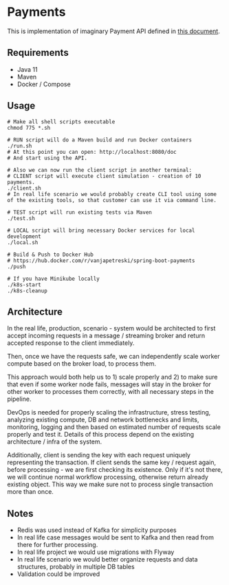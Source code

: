 # Payments

This is implementation of imaginary Payment API defined in [this document](task.pdf).

## Requirements
- Java 11
- Maven
- Docker / Compose

## Usage
```shell
# Make all shell scripts executable
chmod 775 *.sh

# RUN script will do a Maven build and run Docker containers
./run.sh
# At this point you can open: http://localhost:8080/doc
# And start using the API.

# Also we can now run the client script in another terminal:
# CLIENT script will execute client simulation - creation of 10 payments.
./client.sh 
# In real life scenario we would probably create CLI tool using some of the existing tools, so that customer can use it via command line.

# TEST script will run existing tests via Maven
./test.sh

# LOCAL script will bring necessary Docker services for local development
./local.sh

# Build & Push to Docker Hub
# https://hub.docker.com/r/vanjapetreski/spring-boot-payments
./push

# If you have Minikube locally
./k8s-start
./k8s-cleanup
```

## Architecture
In the real life, production, scenario - system would be architected to first accept incoming requests in a message / streaming broker and return accepted response to the client immediately.

Then, once we have the requests safe, we can independently scale worker compute based on the broker load, to process them.

This approach would both help us to 1) scale properly and 2) to make sure that even if some worker node fails, messages will stay in the broker for other worker to processes them correctly, with all necessary steps in the pipeline.

DevOps is needed for properly scaling the infrastructure, stress testing, analyzing existing compute, DB and network bottlenecks and limits, monitoring, logging and then based on estimated number of requests scale properly and test it. Details of this process depend on the existing architecture / infra of the system.

Additionally, client is sending the key with each request uniquely representing the transaction. If client sends the same key / request again, before processing - we are first checking its existence. Only if it's not there, we will continue normal workflow processing, otherwise return already existing object. This way we make sure not to process single transaction more than once.

## Notes
- Redis was used instead of Kafka for simplicity purposes
- In real life case messages would be sent to Kafka and then read from there for further processing.
- In real life project we would use migrations with Flyway
- In real life scenario we would better organize requests and data structures, probably in multiple DB tables
- Validation could be improved
